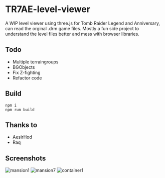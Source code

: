 # TR7AE-level-viewer

A WIP level viewer using three.js for Tomb Raider Legend and Anniversary, can read the orginal .drm game files.
Mostly a fun side project to understand the level files better and mess with browser libraries. 

## Todo

* Multiple terraingroups
* BGObjects
* Fix Z-fighting
* Refactor code

## Build

```
npm i
npm run build
```

## Thanks to

* AesirHod
* Raq

## Screenshots

![mansion1](https://user-images.githubusercontent.com/15322107/127756965-5ac454ab-9b7b-4224-a178-2f5a3906e4fc.png)
![mansion7](https://user-images.githubusercontent.com/15322107/127756963-9dc59a7e-e774-4de3-975e-994662fb3345.png)
![container1](https://user-images.githubusercontent.com/15322107/127756964-369fb9f2-a995-4622-83a8-fa2cba6680ac.png)
